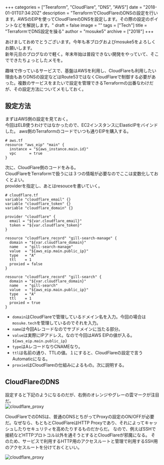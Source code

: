 +++
categories = ["Teeraform", "CloudFlare", "DNS", "AWS"]
date = "2018-01-01T07:34:20Z"
description = "TerraformでCloudFlareのDNSの設定を行います。AWSのEIPを使ってCloudFlareのDNSを設定します。その際の設定のポイントなどを解説します。"
draft = false
image = ""
tags = ["Tech"]
title = "TerraformでDNS設定を操る"
author = "mosuke5"
archive = ["2018"]
+++

あけましておめでとうございます。今年も本ブログおよびmosuke5をよろしくお願いします。  
新年元旦のブログなので軽く。年末年始は普段できない開発をやっていて、そこでできたちょっとしたメモを。

趣味で作っているサービスで、基盤はAWSを利用し、CloudFlareも利用したい理由もありDNSの設定などはRoute53ではなくCloudFlareで制御する必要があった。複数のサービスをまたいで設定を管理できるTerraformの出番なわけだが、その設定方法についてメモしておく。
<!--more-->

## 設定方法
まずはAWS側の設定を見ておく。  
今回はELB使うわけではなかったので、EC2インスタンスにElasticIPをバインドした。
aws側のTerraformのコードでいつも通りEIPを購入する。

```
# aws.tf
resource "aws_eip" "main" {
  instance = "${aws_instance.main.id}"
  vpc      = true
}
```

次に、CloudFlare側のコードをみる。  
CloudFlareをTerraformで扱うには３つの情報が必要なのでここは変数化しておくとよい。  
providerを指定し、あとはresouceを書いていく。

```
# cloudflare.tf
variable "cloudflare_email" {}
variable "cloudflare_token" {}
variable "cloudflare_domain" {}

provider "cloudflare" {
  email = "${var.cloudflare_email}"
  token = "${var.cloudflare_token}"
}

resource "cloudflare_record" "gill-search-manage" {
  domain = "${var.cloudflare_domain}"
  name   = "gill-search-manage"
  value  = "${aws_eip.main.public_ip}"
  type   = "A"
  ttl    = 1
  proxied = false
}

resource "cloudflare_record" "gill-search" {
  domain = "${var.cloudflare_domain}"
  name   = "gill-search"
  value  = "${aws_eip.main.public_ip}"
  type   = "A"
  ttl    = 1
  proxied = true
}
```

- `domain`はCloudFlareで管理しているドメイン名を入力。今回の場合は`mosuke.tech`を管理しているのでそれを入力。
- `name`は今回Aレコードなのでサブドメインに当たる部分。
- `value`は実際にIPアドレス。なので今回はAWS EIPの値が入る。`${aws_eip.main.public_ip}`
- `type`はAレコードなりCNAMEなり。
- `ttl`は名前の通り、TTLの値。１にすると、CloudFlareの設定で言うAutomaticになる。
- `proxied`はCloudFlareの仕組みによるもの。次に説明する。

## CloudFlareのDNS
設定すると下記のようになるのだが、右側のオレンジやグレーの雲マークが注目だ。  
![cloudflare_proxy](/image/cloudflare_dns.png)

CloudFlareでのDNSは、普通のDNSとちがってProxyの設定のON/OFFが必要だ。なぜなら、もともとCloudFlareはHTTP Proxyであり、それによってキャッシュしたりセキュリティを高めたりするものだからだ。
なので、例えばSSHで接続などHTTPプロトコル以外を通そうとするとCloudFlareが邪魔になる。
そのため、サービスで利用するHTTP用のアクセスルートと管理で利用するSSH用のアクセスルートを分けておくといい。

![cloudflare_proxy](/image/cloudflare_proxy.png)